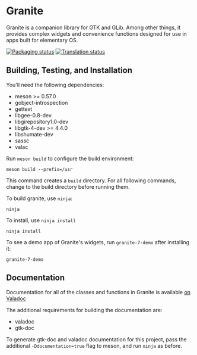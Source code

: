 # Granite
Granite is a companion library for GTK and GLib. Among other things, it
provides complex widgets and convenience functions designed for use in apps
built for elementary OS.

[![Packaging status](https://repology.org/badge/tiny-repos/granite.svg)](https://repology.org/metapackage/granite)
[![Translation status](https://l10n.elementary.io/widgets/desktop/-/granite/svg-badge.svg)](https://l10n.elementary.io/engage/desktop/?utm_source=widget)


## Building, Testing, and Installation

You'll need the following dependencies:
* meson >= 0.57.0
* gobject-introspection
* gettext
* libgee-0.8-dev
* libgirepository1.0-dev
* libgtk-4-dev >= 4.4.0
* libshumate-dev
* sassc
* valac

Run `meson build` to configure the build environment:

    meson build --prefix=/usr

This command creates a `build` directory. For all following commands, change to
the build directory before running them.

To build granite, use `ninja`:

    ninja

To install, use `ninja install`

    ninja install

To see a demo app of Granite's widgets, run `granite-7-demo` after installing it:

    granite-7-demo


## Documentation

Documentation for all of the classes and functions in Granite is available
[on Valadoc](https://valadoc.org/granite-7/Granite.html)

The additional requirements for building the documentation are:

* valadoc
* gtk-doc

To generate gtk-doc and valadoc documentation for this project, pass the
additional `-Ddocumentation=true` flag to meson, and run `ninja` as before.


